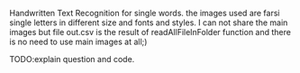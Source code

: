 Handwritten Text Recognition for single words.
the images used are farsi single letters in different size and fonts and styles.
I can not share the main images but file out.csv is the result of readAllFileInFolder function and there is no need to use main images at all;)


TODO:explain question and code.